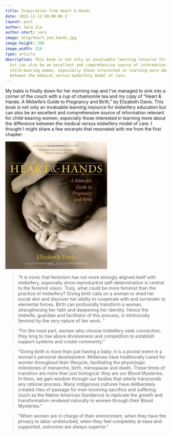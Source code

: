 ```yaml
---
title: Inspiration from Heart & Hands
date: 2015-11-12 00:00:00 Z
layout: post
author: Sara Zia
author-short: sara
image: blog/heart_and_hands.jpg
image_height: 398
image_width: 318
type: article
description: This book is not only an invaluable learning resource for midwifery education
  but can also be an excellent and comprehensive source of information relevant for
  child-bearing women, especially those interested in learning more about the difference
  between the medical versus midwifery model of care.
---
```


My babe is finally down for her morning nap and I’ve managed to sink into a corner of the couch with a cup of chamomile tea and my copy of “Heart & Hands: A Midwife’s Guide to Pregnancy and Birth,” by Elizabeth Davis. This book is not only an invaluable learning resource for midwifery education but can also be an excellent and comprehensive source of information relevant for child-bearing women, especially those interested in learning more about the difference between the medical versus midwifery model of care.  I thought I might share a few excerpts that resonated with me from the first chapter:

<img class="small-5 columns" src="/images/blog/heart_and_hands.jpg">

> “It is ironic that feminism has not more strongly aligned itself with midwifery, especially since reproductive self-determination is central to the feminist vision. Truly, what could be more feminist than the practice of midwifery? Giving birth calls on a woman to shed her social skin and discover her ability to cooperate with and surrender to elemental forces. Birth can profoundly transform a woman, strengthening her faith and deepening her identity. Hence the midwife, guardian and facilitator of this process, is intrinsically feminist by the very nature of her 
work. “

> “For the most part, women who choose midwifery seek connection, they long to rise above divisiveness and competition to establish support systems and create community.”

> “Giving birth is more than just having a baby; it is a pivotal event in a woman’s personal development. Midwives have traditionally cared for women throughout their lifecycle, facilitating the physiologic milestones of menarche, birth, menopause and death. These times of transition are more than just biological: they are our Blood Mysteries. In them, we gain wisdom through our bodies that utterly transcends any rational process. Many indigenous cultures have deliberately created rites of passage for men involving sacrifice and suffering (such as the Native American Sundance) to replicate the growth and transformation rendered naturally 
to women through their Blood Mysteries.”

> “When women are in charge of their environment, when they have the privacy to labor undisturbed, when they feel completely at ease and supported, outcomes are always superior.”
